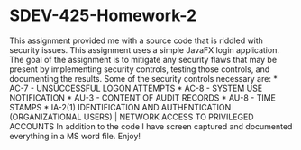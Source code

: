 # SDEV-425-Homework-2
This assignment provided me with a source code that is riddled with security issues. This assignment uses a simple JavaFX login application. The goal of the assignment is to mitigate any security flaws that may be present by implementing security controls, testing those controls, and documenting the results. Some of the security controls necessary are:  * AC-7 - UNSUCCESSFUL LOGON ATTEMPTS * AC-8 - SYSTEM USE NOTIFICATION * AU-3 - CONTENT OF AUDIT RECORDS * AU-8 - TIME STAMPS * IA-2(1) IDENTIFICATION AND AUTHENTICATION (ORGANIZATIONAL USERS) | NETWORK ACCESS TO PRIVILEGED ACCOUNTS  In addition to the code I have screen captured and documented everything in a MS word file. Enjoy!
